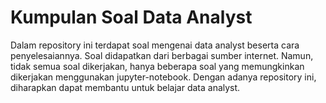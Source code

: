 # Kumpulan Soal Data Analyst

Dalam repository ini terdapat soal mengenai data analyst beserta cara penyelesaiannya. Soal didapatkan dari berbagai sumber internet. Namun, tidak semua soal dikerjakan, hanya beberapa soal yang memungkinkan dikerjakan menggunakan jupyter-notebook. Dengan adanya repository ini, diharapkan dapat membantu untuk belajar data analyst.

```{tableofcontents}
```